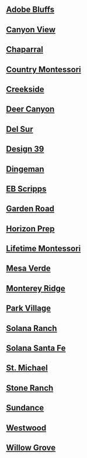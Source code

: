 ## [Adobe Bluffs](Pickup_Location/Adobe_Bluffs.md)
## [Canyon View](Pickup_Location/Canyon_View.md)
## [Chaparral]()
## [Country Montessori]()
## [Creekside]()
## [Deer Canyon]()
## [Del Sur](Pickup_Location/Del_Sur.md)
## [Design 39]()
## [Dingeman]()
## [EB Scripps](Pickup_Location/EB_Scripps.md)
## [Garden Road]()
## [Horizon Prep]()
## [Lifetime Montessori]()
## [Mesa Verde]()
## [Monterey Ridge]()
## [Park Village]()
## [Solana Ranch]()
## [Solana Santa Fe](Pickup_Location/Solana_Santa_Fe.md)
## [St. Michael]()
## [Stone Ranch]()
## [Sundance](Pickup_Location/Sundance.md)
## [Westwood]()
## [Willow Grove]()
